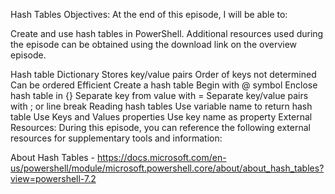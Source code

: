 Hash Tables
Objectives:
At the end of this episode, I will be able to:

Create and use hash tables in PowerShell.
Additional resources used during the episode can be obtained using the download link on the overview episode.

Hash table
Dictionary
Stores key/value pairs
Order of keys not determined
Can be ordered
Efficient
Create a hash table
Begin with @ symbol
Enclose hash table in {}
Separate key from value with =
Separate key/value pairs with ; or line break
Reading hash tables
Use variable name to return hash table
Use Keys and Values properties
Use key name as property
External Resources:
During this episode, you can reference the following external resources for supplementary tools and information:

About Hash Tables - https://docs.microsoft.com/en-us/powershell/module/microsoft.powershell.core/about/about_hash_tables?view=powershell-7.2
